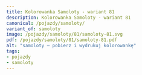 ```yaml
---
title: Kolorowanka Samoloty - wariant 81
description: Kolorowanka Samoloty - wariant 81
canonical: /pojazdy/samoloty/
variant_of: samoloty
image: /pojazdy/samoloty/81/samoloty-81.svg
pdf: /pojazdy/samoloty/81/samoloty-81.pdf
alt: "samoloty – pobierz i wydrukuj kolorowankę"
tags:
- pojazdy
- samoloty
---
```


